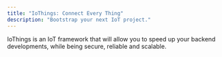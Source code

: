 ```yaml
---
title: "IoThings: Connect Every Thing"
description: "Bootstrap your next IoT project."
---
```


IoThings is an IoT framework that will allow you to speed up your backend developments, while being secure, reliable
and scalable.